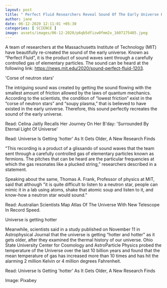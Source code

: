 ```yaml
---
layout: post
title: " Perfect Fluid Researchers Reveal Sound Of The Early Universe Here s How It Was Created"
author: jane 
date: 06-12-2020 12:11:01 +05:30 
categories: [ SCIENCE ] 
image: assets/images/06-12-2020/p6qb5dfizw0fmm2x_1607175485.jpeg
---
```

A team of researchers at the Massachusetts Institute of Technology (MIT) have beautifully re-created the sound of the early universe. Known as “Perfect Fluid”, it is the product of sound waves sent through a carefully controlled gas of elementary particles. The sound can be heard at the following link: https://news.mit.edu/2020/sound-perfect-fluid-1203.

'Corse of neutron stars'

The intriguing sound was created by getting the sound flowing with the smallest amount of friction allowed by the laws of quantum mechanics. According to the scientists, the condition of “lowest friction” exist in the “corse of neutron stars” and “soupy plasma,” that is believed to have existed in the early universe. Therefore, this sound perfectly recreates the sound of the early universe.

Read: Celina Jaitly Recalls Her Journey On Her B'day: 'Surrounded By Eternal Light Of Universe'

Read: Universe Is Getting 'hotter' As It Gets Older, A New Research Finds

"This recording is a product of a glissando of sound waves that the team sent through a carefully controlled gas of elementary particles known as fermions. The pitches that can be heard are the particular frequencies at which the gas resonates like a plucked string,” researchers described in a statement.

Speaking about the same, Thomas A. Frank, Professor of physics at MIT, said that although "it is quite difficult to listen to a neutron star, people can mimic it in a lab using atoms, shake that atomic soup and listen to it, and know-how a neutron star would sound.”

Read: Australian Scientists Map Atlas Of The Universe With New Telescope In Record Speed.

Universe is getting hotter

Meanwhile, scientists said in a study published on November 11 in Astrophysical Journal that the universe is getting “hotter and hotter" as it gets older, after they examined the thermal history of our universe. Ohio State University Center for Cosmology and AstroParticle Physics probed the temperature of the Universe over the last 10 billion years and found that the mean temperature of gas has increased more than 10 times and has hit the alarming 2 million Kelvin or 4 million degrees Fahrenheit.

Read: Universe Is Getting 'hotter' As It Gets Older, A New Research Finds

Image: Pixabey